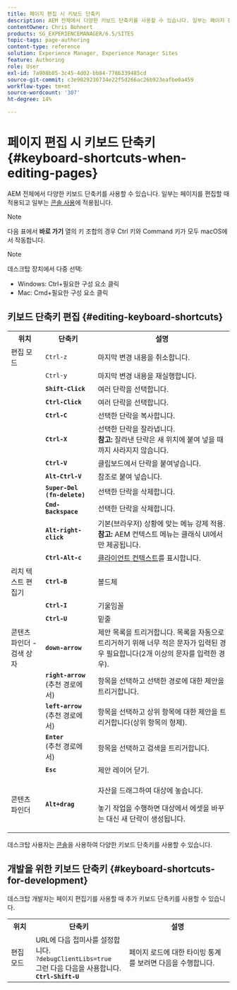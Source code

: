 ```yaml
---
title: 페이지 편집 시 키보드 단축키
description: AEM 전체에서 다양한 키보드 단축키를 사용할 수 있습니다. 일부는 페이지 편집 시 적용되고 일부는 콘솔 사용에 적용됩니다.
contentOwner: Chris Bohnert
products: SG_EXPERIENCEMANAGER/6.5/SITES
topic-tags: page-authoring
content-type: reference
solution: Experience Manager, Experience Manager Sites
feature: Authoring
role: User
exl-id: 7a908b05-3c45-4d02-bb84-7786339485cd
source-git-commit: c3e9029236734e22f5d266ac26b923eafbe0a459
workflow-type: tm+mt
source-wordcount: '307'
ht-degree: 14%

---
```


# 페이지 편집 시 키보드 단축키{#keyboard-shortcuts-when-editing-pages}

AEM 전체에서 다양한 키보드 단축키를 사용할 수 있습니다. 일부는 페이지를 편집할 때 적용되고 일부는 [콘솔 사용](/help/sites-classic-ui-authoring/author-env-keyboard-shortcuts.md)에 적용됩니다.

>[!NOTE]
>
>다음 표에서 **바로 가기** 열의 키 조합의 경우 Ctrl 키와 Command 키가 모두 macOS에서 작동합니다.

>[!NOTE]
>
>데스크탑 장치에서 다중 선택:
>
>* Windows: Ctrl+필요한 구성 요소 클릭
>* Mac: Cmd+필요한 구성 요소 클릭
>

## 키보드 단축키 편집 {#editing-keyboard-shortcuts}

<table>
 <tbody>
  <tr>
   <th>위치</th>
   <th>단축키</th>
   <th>설명</th>
  </tr>
  <tr>
   <td>편집 모드</td>
   <td><code>Ctrl-z</code></td>
   <td>마지막 변경 내용을 취소합니다.</td>
  </tr>
  <tr>
   <td> </td>
   <td><code>Ctrl-y</code></td>
   <td>마지막 변경 내용을 재실행합니다.</td>
  </tr>
  <tr>
   <td> </td>
   <td><strong><code>Shift-Click</code></strong></td>
   <td>여러 단락을 선택합니다.</td>
  </tr>
  <tr>
   <td> </td>
   <td><strong><code>Ctrl-Click</code></strong></td>
   <td>여러 단락을 선택합니다.</td>
  </tr>
  <tr>
   <td> </td>
   <td><strong><code>Ctrl-C</code></strong></td>
   <td>선택한 단락을 복사합니다.</td>
  </tr>
  <tr>
   <td> </td>
   <td><strong><code>Ctrl-X</code></strong></td>
   <td>선택한 단락을 잘라냅니다.<strong><br /> 참고:</strong> 잘라낸 단락은 새 위치에 붙여 넣을 때까지 사라지지 않습니다.</td>
  </tr>
  <tr>
   <td> </td>
   <td><strong><code>Ctrl-V</code></strong></td>
   <td>클립보드에서 단락을 붙여넣습니다.</td>
  </tr>
  <tr>
   <td> </td>
   <td><strong><code>Alt-Ctrl-V</code></strong></td>
   <td>참조로 붙여 넣습니다.</td>
  </tr>
  <tr>
   <td> </td>
   <td><strong><code>Super-Del (fn-delete)</code></strong></td>
   <td>선택한 단락을 삭제합니다.</td>
  </tr>
  <tr>
   <td> </td>
   <td><strong><code>Cmd-Backspace</code></strong></td>
   <td>선택한 단락을 삭제합니다.</td>
  </tr>
  <tr>
   <td> </td>
   <td><strong><code>Alt-right-click</code></strong></td>
   <td>기본(브라우저) 상황에 맞는 메뉴 강제 적용.<br /> <strong>참고:</strong> AEM 컨텍스트 메뉴는 클래식 UI에서만 제공됩니다.</td>
  </tr>
  <tr>
   <td> </td>
   <td><strong><code>Ctrl-Alt-c</code></strong></td>
   <td><a href="/help/sites-administering/client-context.md">클라이언트 컨텍스트</a>를 표시합니다.</td>
  </tr>
  <tr>
   <td>리치 텍스트 편집기<br /> </td>
   <td><strong><code>Ctrl-B</code></strong><br /> </td>
   <td>볼드체</td>
  </tr>
  <tr>
   <td> </td>
   <td><strong><code>Ctrl-I</code></strong><br /> </td>
   <td>기울임꼴<br /> </td>
  </tr>
  <tr>
   <td> </td>
   <td><strong><code>Ctrl-U</code></strong><br /> </td>
   <td>밑줄</td>
  </tr>
  <tr>
   <td>콘텐츠 파인더 - 검색 상자</td>
   <td><strong><code>down-arrow</code></strong></td>
   <td>제안 목록을 트리거합니다. 목록을 자동으로 트리거하기 위해 너무 적은 문자가 입력된 경우 필요합니다(2개 이상의 문자를 입력한 경우).</td>
  </tr>
  <tr>
   <td> </td>
   <td><strong><code>right-arrow</code></strong><br /> (추천 경로에서)</td>
   <td>항목을 선택하고 선택한 경로에 대한 제안을 트리거합니다.</td>
  </tr>
  <tr>
   <td> </td>
   <td><strong><code>left-arrow</code></strong><br /> (추천 경로에서)</td>
   <td>항목을 선택하고 상위 항목에 대한 제안을 트리거합니다(상위 항목의 형제).</td>
  </tr>
  <tr>
   <td> </td>
   <td><strong><code>Enter</code></strong><br /> (추천 경로에서)</td>
   <td>항목을 선택하고 검색을 트리거합니다.</td>
  </tr>
  <tr>
   <td> </td>
   <td><strong><code>Esc</code></strong></td>
   <td>제안 레이어 닫기.</td>
  </tr>
  <tr>
   <td>콘텐츠 파인더<br /> </td>
   <td><strong><code>Alt+drag</code></strong></td>
   <td><p>자산을 드래그하여 대상에 놓습니다.</p> <p>놓기 작업을 수행하면 대상에서 에셋을 바꾸는 대신 새 단락이 생성됩니다.</p> </td>
  </tr>
 </tbody>
</table>

데스크탑 사용자는 [콘솔](/help/sites-classic-ui-authoring/author-env-keyboard-shortcuts.md)을 사용하여 다양한 키보드 단축키를 사용할 수 있습니다.

## 개발을 위한 키보드 단축키 {#keyboard-shortcuts-for-development}

데스크탑 개발자는 페이지 편집기를 사용할 때 추가 키보드 단축키를 사용할 수 있습니다.

<table>
 <tbody>
  <tr>
   <th>위치</th>
   <th>단축키</th>
   <th>설명</th>
  </tr>
  <tr>
   <td>편집 모드</td>
   <td>URL에 다음 접미사를 설정합니다.<br /> <code>?debugClientLibs=true</code><br /> 그런 다음 다음을 사용합니다.<br /> <strong><code>Ctrl-Shift-U</code></strong></td>
   <td>페이지 로드에 대한 타이밍 통계를 보려면 다음을 수행합니다.</td>
  </tr>
 </tbody>
</table>
